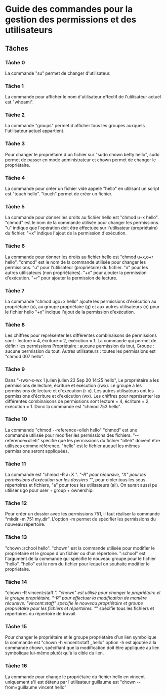 # Guide des commandes pour la gestion des permissions et des utilisateurs

## Tâches

### Tâche 0
La commande "su" permet de changer d'utilisateur.

### Tâche 1
La commande pour afficher le nom d'utilisateur effectif de l'utilisateur actuel est "whoami".

### Tâche 2
La commande "groups" permet d'afficher tous les groupes auxquels l'utilisateur actuel appartient.

### Tâche 3
Pour changer le propriétaire d'un fichier sur "sudo chown betty hello", sudo permet de passer en mode administrateur et chown permet de changer le propriétaire.

### Tâche 4
La commande pour créer un fichier vide appelé "hello" en utilisant un script est "touch hello". "touch" permet de créer un fichier.

### Tâche 5
La commande pour donner les droits au fichier hello est "chmod u+x hello". "chmod" est le nom de la commande utilisée pour changer les permissions. "u" indique que l'opération doit être effectuée sur l'utilisateur (propriétaire) du fichier. "+x" indique l'ajout de la permission d'exécution.

### Tâche 6
La commande pour donner les droits au fichier hello est "chmod u+x,o+r hello". "chmod" est le nom de la commande utilisée pour changer les permissions. "u" pour l'utilisateur (propriétaire) du fichier. "o" pour les autres utilisateurs (non propriétaires). "+x" pour ajouter la permission d'exécution. "+r" pour ajouter la permission de lecture.

### Tâche 7
La commande "chmod ugo+x hello" ajoute les permissions d'exécution au propriétaire (u), au groupe propriétaire (g) et aux autres utilisateurs (o) pour le fichier hello "+x" indique l'ajout de la permission d'exécution.

### Tâche 8
Les chiffres pour représenter les différentes combinaisons de permissions sont : lecture = 4, écriture = 2, exécution = 1. La commande qui permet de définir les permissions Propriétaire : aucune permission du tout, Groupe : aucune permission du tout, Autres utilisateurs : toutes les permissions est "chmod 007 hello".

### Tâche 9
Dans "-rwxr-x-wx 1 julien julien 23 Sep 20 14:25 hello", Le propriétaire a les permissions de lecture, écriture et exécution (rwx). Le groupe a les permissions de lecture et d'exécution (r-x). Les autres utilisateurs ont les permissions d'écriture et d'exécution (wx). Les chiffres pour représenter les différentes combinaisons de permissions sont lecture = 4, écriture = 2, exécution = 1. Donc la commande est "chmod 753 hello".

### Tâche 10
La commande "chmod --reference=olleh hello" "chmod" est une commande utilisée pour modifier les permissions des fichiers. "--reference=olleh" spécifie que les permissions du fichier "olleh" doivent être utilisées comme référence. "hello" est le fichier auquel les mêmes permissions seront appliquées.

### Tâche 11
La commande est "chmod -R a+X *". "-R" pour récursive, "X" pour les permissions d'exécution sur les dossiers "*", pour cibler tous les sous-répertoires et fichiers, "a" pour tous les utilisateurs (all). On aurait aussi pu utiliser ugo pour user + group + ownership.

### Tâche 12
Pour créer un dossier avec les permissions 751, il faut réaliser la commande "mkdir -m 751 my_dir". L'option -m permet de spécifier les permissions du nouveau répertoire.

### Tâche 13
"chown :school hello". "chown" est la commande utilisée pour modifier le propriétaire et le groupe d'un fichier ou d'un répertoire. ":school" est l'argument de la commande qui spécifie le nouveau groupe pour le fichier "hello". "hello" est le nom du fichier pour lequel on souhaite modifier le propriétaire.

### Tâche 14
"chown -R vincent:staff *". "chown" est utilisé pour changer le propriétaire et le groupe propriétaire. "-R" pour effectuer la modification de manière récursive. "vincent:staff" spécifie le nouveau propriétaire et groupe propriétaire pour les fichiers et répertoires. "*" spécifie tous les fichiers et répertoires du répertoire de travail.

### Tâche 15
Pour changer le propriétaire et le groupe propriétaire d'un lien symbolique la commande est "chown -h vincent:staff _hello" option -h est ajoutée à la commande chown, spécifiant que la modification doit être appliquée au lien symbolique lui-même plutôt qu'à la cible du lien.


### Tâche 16
La commande pour change le propriétaire du fichier hello en vincent uniquement s'il est détenu par l'utilisateur guillaume est "chown --from=guillaume vincent hello"
